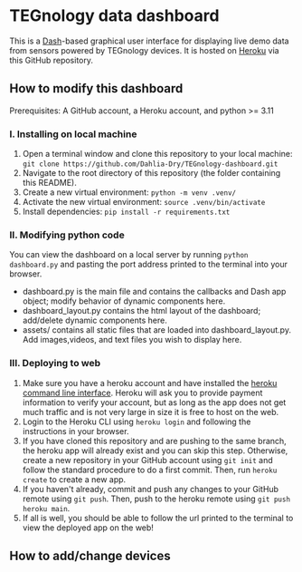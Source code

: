 # TEGnology data dashboard
This is a [Dash](https://dash.plotly.com/)-based graphical user interface for displaying live demo data from sensors powered by TEGnology devices. It is hosted on [Heroku](https://heroku.com) via this GitHub repository. 

## How to modify this dashboard
Prerequisites: A GitHub account, a Heroku account, and python >= 3.11
### I. Installing on local machine
1. Open a terminal window and clone this repository to your local machine: ```git clone https://github.com/Dahlia-Dry/TEGnology-dashboard.git```
2. Navigate to the root directory of this repository (the folder containing this README).
3. Create a new virtual environment: ```python -m venv .venv/```
4. Activate the new virtual environment: ```source .venv/bin/activate```
5. Install dependencies: ```pip install -r requirements.txt```
### II. Modifying python code
You can view the dashboard on a local server by running ```python dashboard.py``` and pasting the port address printed to the terminal into your browser. 
- dashboard.py is the main file and contains the callbacks and Dash app object; modify behavior of dynamic components here.
- dashboard_layout.py contains the html layout of the dashboard; add/delete dynamic components here.
- assets/ contains all static files that are loaded into dashboard_layout.py. Add images,videos, and text files you wish to display here.
### III. Deploying to web
1. Make sure you have a heroku account and have installed the [heroku command line interface](https://devcenter.heroku.com/articles/heroku-cli). Heroku will ask you to provide payment information to verify your account, but as long as the app does not get much traffic and is not very large in size it is free to host on the web.
2. Login to the Heroku CLI using ```heroku login``` and following the instructions in your browser.
3. If you have cloned this repository and are pushing to the same branch, the heroku app will already exist and you can skip this step. Otherwise, create a new repository in your GitHub account using ```git init``` and follow the standard procedure to do a first commit. Then, run ```heroku create``` to create a new app.
4. If you haven't already, commit and push any changes to your GitHub remote using ```git push```. Then, push to the heroku remote using ```git push heroku main```.
5. If all is well, you should be able to follow the url printed to the terminal to view the deployed app on the web!

## How to add/change devices
